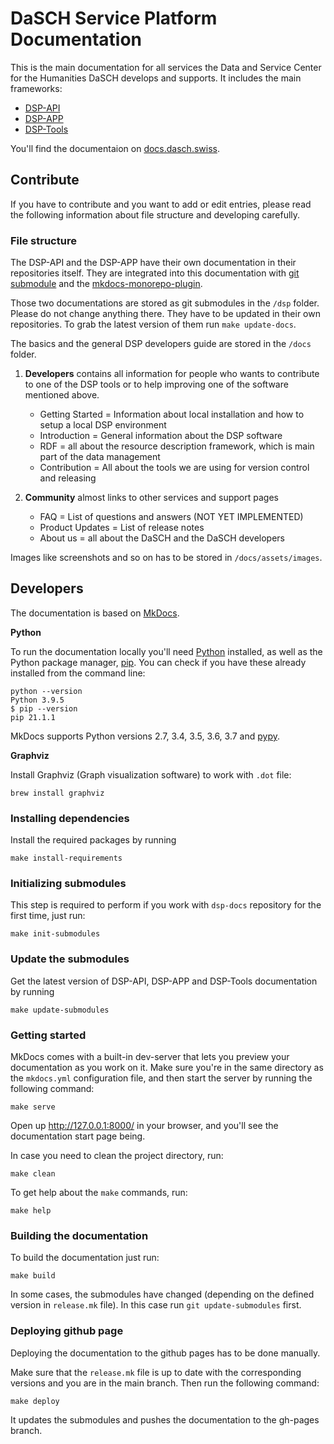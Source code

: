 # DaSCH Service Platform Documentation

This is the main documentation for all services the Data and Service Center for the Humanities DaSCH develops and supports. It includes the main frameworks:

- [DSP-API](https://github.com/dasch-swiss/dsp-api)
- [DSP-APP](https://github.com/dasch-swiss/dsp-app)
- [DSP-Tools](https://github.com/dasch-swiss/dsp-tools)

You'll find the documentaion on [docs.dasch.swiss](https://docs.dasch.swiss).

## Contribute

If you have to contribute and you want to add or edit entries, please read the following information about file structure and developing carefully.

### File structure

The DSP-API and the DSP-APP have their own documentation in their repositories itself.
They are integrated into this documentation with [git submodule](https://git-scm.com/book/en/v2/Git-Tools-Submodules) and
the [mkdocs-monorepo-plugin](https://github.com/backstage/mkdocs-monorepo-plugin).

Those two documentations are stored as git submodules in the `/dsp` folder. Please do not change anything there. They have to be updated in their own repositories.
To grab the latest version of them run `make update-docs`.

The basics and the general DSP developers guide are stored in the `/docs` folder.

1. **Developers** contains all information for people who wants to contribute to one of the DSP tools or to help improving one of the software mentioned above.
    - Getting Started = Information about local installation and how to setup a local DSP environment
    - Introduction = General information about the DSP software
    - RDF = all about the resource description framework, which is main part of the data management
    - Contribution = All about the tools we are using for version control and releasing

1. **Community** almost links to other services and support pages
      - FAQ = List of questions and answers (NOT YET IMPLEMENTED)
      - Product Updates = List of release notes
      - About us = all about the DaSCH and the DaSCH developers

Images like screenshots and so on has to be stored in `/docs/assets/images`.

## Developers

The documentation is based on [MkDocs](https://www.mkdocs.org).

**Python**

To run the documentation locally you'll need [Python](https://www.python.org/) installed, as well as the Python package manager, [pip](http://pip.readthedocs.io/en/stable/installing/). You can check if you have these already installed from the command line:

```shell
python --version
Python 3.9.5
$ pip --version
pip 21.1.1
```

MkDocs supports Python versions 2.7, 3.4, 3.5, 3.6, 3.7 and [pypy](https://pypy.org).

**Graphviz**

Install Graphviz (Graph visualization software) to work with `.dot` file:

```shell
brew install graphviz
```

### Installing dependencies

Install the required packages by running

```shell
make install-requirements
```

### Initializing submodules

This step is required to perform if you work with `dsp-docs` repository for the first time, just run:

```shell
make init-submodules
```

### Update the submodules

Get the latest version of DSP-API, DSP-APP and DSP-Tools documentation by running

```shell
make update-submodules
```

### Getting started

MkDocs comes with a built-in dev-server that lets you preview your documentation as you work on it. Make sure you're in the same directory as the `mkdocs.yml` configuration file, and then start the server by running the following command:

```shell
make serve
```

Open up <http://127.0.0.1:8000/> in your browser, and you'll see the documentation start page being.

In case you need to clean the project directory, run:

```shell
make clean
```

To get help about the `make` commands, run:

```shell
make help
```

### Building the documentation

To build the documentation just run:

```shell
make build
```

In some cases, the submodules have changed (depending on the defined version in `release.mk` file). In this case run `git update-submodules` first.

### Deploying github page

Deploying the documentation to the github pages has to be done manually. 

Make sure that the `release.mk` file is up to date with the corresponding versions and you are in the main branch. Then run the following command:

```shell
make deploy
```

It updates the submodules and pushes the documentation to the gh-pages branch.
